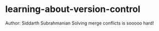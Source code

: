 # learning-about-version-control

Author: Siddarth Subrahmanian Solving merge conflicts is sooooo hard!
